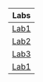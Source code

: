 | Labs        |
|:---------:|
| [Lab1](Lab_1/README.md) |
| [Lab2](Lab_2/README.md) |
| [Lab3](Lab_3/README.md) |
| [Lab1](Lab_4/README.md) |